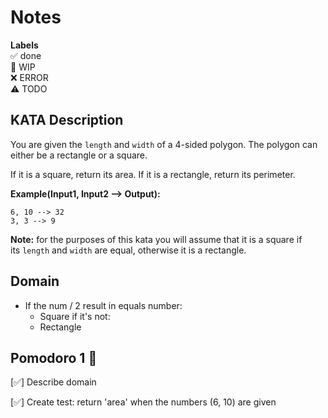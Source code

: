 # Notes

**Labels**  
✅ done  
🚧 WIP  
❌ ERROR  
⚠️ TODO

## KATA Description
You are given the `length` and `width` of a 4-sided polygon. The polygon can either be a rectangle or a square.

If it is a square, return its area. If it is a rectangle, return its perimeter.

**Example(Input1, Input2 --> Output):**

```
6, 10 --> 32
3, 3 --> 9
```

**Note:** for the purposes of this kata you will assume that it is a square if its `length` and `width` are equal, otherwise it is a rectangle.

## Domain
- If the num / 2 result in equals number:
  - Square
  if it's not:
  - Rectangle 

## Pomodoro 1 🍅

[✅] Describe domain

[✅] Create test: return 'area' when the numbers (6, 10) are given